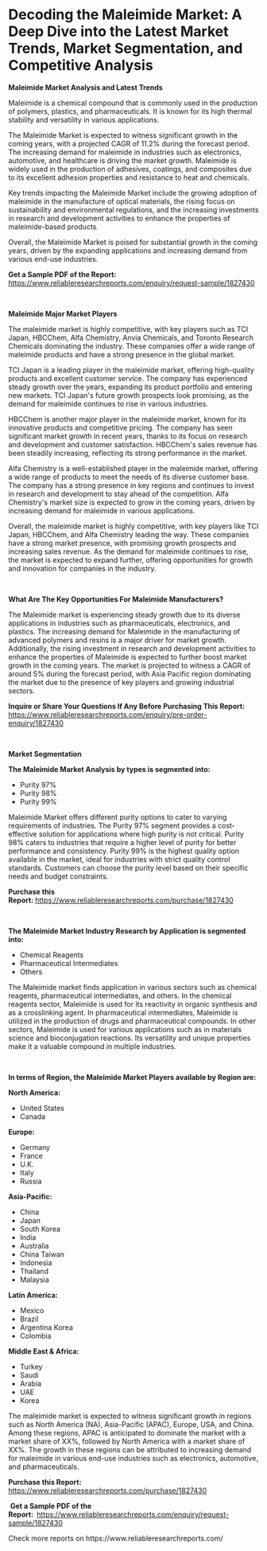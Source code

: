 <p><h1>Decoding the Maleimide Market: A Deep Dive into the Latest Market Trends, Market Segmentation, and Competitive Analysis</h1></p><p><strong>Maleimide Market Analysis and Latest Trends</strong></p>
<p><p>Maleimide is a chemical compound that is commonly used in the production of polymers, plastics, and pharmaceuticals. It is known for its high thermal stability and versatility in various applications.</p><p>The Maleimide Market is expected to witness significant growth in the coming years, with a projected CAGR of 11.2% during the forecast period. The increasing demand for maleimide in industries such as electronics, automotive, and healthcare is driving the market growth. Maleimide is widely used in the production of adhesives, coatings, and composites due to its excellent adhesion properties and resistance to heat and chemicals.</p><p>Key trends impacting the Maleimide Market include the growing adoption of maleimide in the manufacture of optical materials, the rising focus on sustainability and environmental regulations, and the increasing investments in research and development activities to enhance the properties of maleimide-based products.</p><p>Overall, the Maleimide Market is poised for substantial growth in the coming years, driven by the expanding applications and increasing demand from various end-use industries.</p></p>
<p><strong>Get a Sample PDF of the Report:&nbsp;</strong> <a href="https://www.reliableresearchreports.com/enquiry/request-sample/1827430">https://www.reliableresearchreports.com/enquiry/request-sample/1827430</a></p>
<p>&nbsp;</p>
<p><strong>Maleimide Major Market Players</strong></p>
<p><p>The maleimide market is highly competitive, with key players such as TCI Japan, HBCChem, Alfa Chemistry, Anvia Chemicals, and Toronto Research Chemicals dominating the industry. These companies offer a wide range of maleimide products and have a strong presence in the global market.</p><p>TCI Japan is a leading player in the maleimide market, offering high-quality products and excellent customer service. The company has experienced steady growth over the years, expanding its product portfolio and entering new markets. TCI Japan's future growth prospects look promising, as the demand for maleimide continues to rise in various industries.</p><p>HBCChem is another major player in the maleimide market, known for its innovative products and competitive pricing. The company has seen significant market growth in recent years, thanks to its focus on research and development and customer satisfaction. HBCChem's sales revenue has been steadily increasing, reflecting its strong performance in the market.</p><p>Alfa Chemistry is a well-established player in the maleimide market, offering a wide range of products to meet the needs of its diverse customer base. The company has a strong presence in key regions and continues to invest in research and development to stay ahead of the competition. Alfa Chemistry's market size is expected to grow in the coming years, driven by increasing demand for maleimide in various applications.</p><p>Overall, the maleimide market is highly competitive, with key players like TCI Japan, HBCChem, and Alfa Chemistry leading the way. These companies have a strong market presence, with promising growth prospects and increasing sales revenue. As the demand for maleimide continues to rise, the market is expected to expand further, offering opportunities for growth and innovation for companies in the industry.</p></p>
<p>&nbsp;</p>
<p><strong>What Are The Key Opportunities For Maleimide Manufacturers?</strong></p>
<p><p>The Maleimide market is experiencing steady growth due to its diverse applications in industries such as pharmaceuticals, electronics, and plastics. The increasing demand for Maleimide in the manufacturing of advanced polymers and resins is a major driver for market growth. Additionally, the rising investment in research and development activities to enhance the properties of Maleimide is expected to further boost market growth in the coming years. The market is projected to witness a CAGR of around 5% during the forecast period, with Asia Pacific region dominating the market due to the presence of key players and growing industrial sectors.</p></p>
<p><strong>Inquire or Share Your Questions If Any Before Purchasing This Report:</strong> <a href="https://www.reliableresearchreports.com/enquiry/pre-order-enquiry/1827430">https://www.reliableresearchreports.com/enquiry/pre-order-enquiry/1827430</a></p>
<p>&nbsp;</p>
<p><strong>Market Segmentation</strong></p>
<p><strong>The Maleimide Market Analysis by types is segmented into:</strong></p>
<p><ul><li>Purity 97%</li><li>Purity 98%</li><li>Purity 99%</li></ul></p>
<p><p>Maleimide Market offers different purity options to cater to varying requirements of industries. The Purity 97% segment provides a cost-effective solution for applications where high purity is not critical. Purity 98% caters to industries that require a higher level of purity for better performance and consistency. Purity 99% is the highest quality option available in the market, ideal for industries with strict quality control standards. Customers can choose the purity level based on their specific needs and budget constraints.</p></p>
<p><strong>Purchase this Report:&nbsp;</strong><a href="https://www.reliableresearchreports.com/purchase/1827430">https://www.reliableresearchreports.com/purchase/1827430</a></p>
<p>&nbsp;</p>
<p><strong>The Maleimide Market Industry Research by Application is segmented into:</strong></p>
<p><ul><li>Chemical Reagents</li><li>Pharmaceutical Intermediates</li><li>Others</li></ul></p>
<p><p>The Maleimide market finds application in various sectors such as chemical reagents, pharmaceutical intermediates, and others. In the chemical reagents sector, Maleimide is used for its reactivity in organic synthesis and as a crosslinking agent. In pharmaceutical intermediates, Maleimide is utilized in the production of drugs and pharmaceutical compounds. In other sectors, Maleimide is used for various applications such as in materials science and bioconjugation reactions. Its versatility and unique properties make it a valuable compound in multiple industries.</p></p>
<p>&nbsp;</p>
<p><strong>In terms of Region, the Maleimide Market Players available by Region are:</strong></p>
<p>
    <p> <strong> North America: </strong>
        <ul>
            <li>United States</li>
            <li>Canada</li>
        </ul>
        </p> 
    <p> <strong> Europe: </strong>
        <ul>
            <li>Germany</li>
            <li>France</li>
            <li>U.K.</li>
            <li>Italy</li>
            <li>Russia</li>
        </ul>
        </p> 
    <p> <strong> Asia-Pacific: </strong>
        <ul>
            <li>China</li>
            <li>Japan</li>
            <li>South Korea</li>
            <li>India</li>
            <li>Australia</li>
            <li>China Taiwan</li>
            <li>Indonesia</li>
            <li>Thailand</li>
            <li>Malaysia</li>
        </ul>
        </p> 
    <p> <strong> Latin America: </strong>
        <ul>
            <li>Mexico</li>
            <li>Brazil</li>
            <li>Argentina Korea</li>
            <li>Colombia</li>
        </ul>
        </p> 
    <p> <strong> Middle East & Africa: </strong>
        <ul>
            <li>Turkey</li>
            <li>Saudi</li>
            <li>Arabia</li>
            <li>UAE</li>
            <li>Korea</li>
        </ul>
    </p>
    </p>
<p><p>The maleimide market is expected to witness significant growth in regions such as North America (NA), Asia-Pacific (APAC), Europe, USA, and China. Among these regions, APAC is anticipated to dominate the market with a market share of XX%, followed by North America with a market share of XX%. The growth in these regions can be attributed to increasing demand for maleimide in various end-use industries such as electronics, automotive, and pharmaceuticals.</p></p>
<p><strong>Purchase this Report: </strong><a href="https://www.reliableresearchreports.com/purchase/1827430">https://www.reliableresearchreports.com/purchase/1827430</a></p>
<p>&nbsp;<strong>Get a Sample PDF of the Report:&nbsp;&nbsp;</strong><a href="https://www.reliableresearchreports.com/enquiry/request-sample/1827430">https://www.reliableresearchreports.com/enquiry/request-sample/1827430</a></p>
<p><strong></strong></p>
<p>Check more reports on https://www.reliableresearchreports.com/</p>